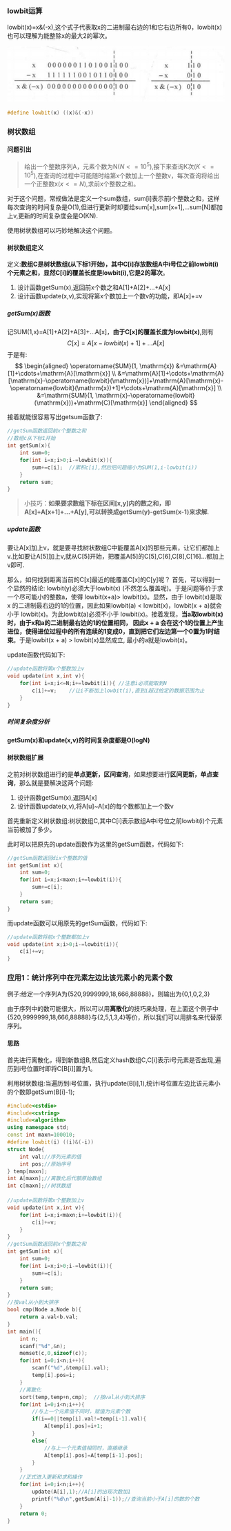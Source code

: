 ### lowbit运算

lowbit(x)=x&(-x),这个式子代表取x的二进制最右边的1和它右边所有0，lowbit(x)也可以理解为能整除x的最大2的幂次。

![avatar](../../image/leetcode_树状数组_lowbit.jpg)

```c++
#define lowbit(x) ((x)&(-x))
```

### 树状数组

#### 问题引出

>给出一个整数序列A，元素个数为N($N<=10^5$),接下来查询K次($K<=10^5$),在查询的过程中可能随时给第x个数加上一个整数v，每次查询将给出一个正整数x($x<=N$),求前x个整数之和。

对于这个问题，常规做法是定义一个sum数组，sum[i]表示前i个整数之和，这样每次查询的时间复杂是O(1),但进行更新时却要给sum[x],sum[x+1],...sum[N]都加上v,更新的时间复杂度会是O(KN).

使用树状数组可以巧妙地解决这个问题。

#### 树状数组定义

定义:**数组C是树状数组(从下标1开始)，其中C[i]存放数组A中i号位之前lowbit(i)个元素之和，显然C[i]的覆盖长度是lowbit(i),它是2的幂次**。

1. 设计函数getSum(x),返回前x个数之和A[1]+A[2]+...+A[x]
2. 设计函数update(x,v),实现将第x个数加上一个数v的功能，即A[x]+=v

##### getSum(x)函数

记SUM(1,x)=A[1]+A[2]+A[3]+...A[x]，**由于C[x]的覆盖长度为lowbit(x)**,则有
$$C[x]=A[x-lowbit(x)+1]+...A[x]$$
于是有:
$$
\begin{aligned}
\operatorname{SUM}(1, \mathrm{x}) &=\mathrm{A}[1]+\cdots+\mathrm{A}[\mathrm{x}] \\
&=\mathrm{A}[1]+\cdots+\mathrm{A}[\mathrm{x}-\operatorname{lowbit}(\mathrm{x})]+\mathrm{A}[\mathrm{x}-\operatorname{lowbit}(\mathrm{x})+1]+\cdots+\mathrm{A}[\mathrm{x}] \\
&=\mathrm{SUM}(1, \mathrm{x}-\operatorname{lowbit}(\mathrm{x}))+\mathrm{C}[\mathrm{x}]
\end{aligned}
$$

接着就能很容易写出getsum函数了:
```c++
//getSum函数返回前x个整数之和
//数组c从下标1开始
int getSum(x){
    int sum=0;
    for(int i=x;i>0;i-=lowbit(x)){
        sum+=c[i];  //累积c[i],然后把问题缩小为SUM(1,i-lowbit(i))
    }
    return sum;
}
```

>小技巧：**如果要求数组下标在区间[x,y]内的数之和，即A[x]+A[x+1]+...+A[y],可以转换成getSum(y)-getSum(x-1)来求解**.

##### update函数

要让A[x]加上v，就是要寻找树状数组C中能覆盖A[x]的那些元素，让它们都加上v.比如要让A[5]加上v,就从C[5]开始，把覆盖A[5]的C[5],C[6],C[8],C[16]...都加上v即可.

那么，如何找到距离当前的C[x]最近的能覆盖C[x]的C[y]呢？ 首先，可以得到一个显然的结论: lowbit(y)必须大于lowbit(x) (不然怎么覆盖呢)。于是问题等价于求一个尽可能小的整数a，使得 lowbit(x+a)> lowbit(x)。显然，由于 lowbit(x)是取 x 的二进制最右边的1的位置，因此如果lowbit(a) < lowbit(x)，lowbit(x + a)就会小于 lowbit(x)。为此lowbit(a)必须不小于 lowbit(x)。接着发现，**当a取lowbit(x)时，由于x和a的二进制最右边的1的位置相同， 因此x + a 会在这个1的位置上产生进位，使得进位过程中的所有连续的1变成0，直到把它们左边第一个0置为1时结束**。于是lowbit(x + a) > lowbit(x)显然成立, 最小的a就是lowbit(x)。

update函数代码如下:
```c++
//update函数将第x个整数加上v
void update(int x,int v){
    for(int i=x;i<=N;i+=lowbit(i)){ //注意i必须能取到N
        c[i]+=v;    //让i不断加上lowbit(i),直到i超过给定的数据范围为止
    }
}
```

##### 时间复杂度分析

**getSum(x)和update(x,v)的时间复杂度都是O(logN)**

#### 树状数组扩展

之前对树状数组进行的是**单点更新，区间查询**，如果想要进行**区间更新，单点查询**，那么就是要解决这两个问题:
1. 设计函数getSum(x),返回A[x]
2. 设计函数update(x,v),将A[u]~A[x]的每个数都加上一个数v

首先重新定义树状数组:树状数组C,其中C[i]表示数组A中i号位之前lowbit(i)个元素当前被加了多少。

此时可以把原先的update函数作为这里的getSum函数，代码如下:
```c++
//getSum函数返回dix个整数的值
int getSum(int x){
    int sum=0;
    for(int i=x;i<maxn;i+=lowbit(i)){
        sum+=c[i];
    }
    return sum;
}
```
而update函数可以用原先的getSum函数，代码如下:
```c++
//update函数将前x个整数都加上v
void update(int x;i>0;i-=lowbit(i)){
    c[i]+=v;
}
```

### 应用1：统计序列中在元素左边比该元素小的元素个数

例子:给定一个序列A为{520,9999999,18,666,88888}，则输出为{0,1,0,2,3}

由于序列中的数可能很大，所以可以用**离散化**的技巧来处理，在上面这个例子中{520,9999999,18,666,88888}与{2,5,1,3,4}等价，所以我们可以用排名来代替原序列。

#### 思路

首先进行离散化，得到新数组B,然后定义hash数组C,C[i]表示i号元素是否出现,遍历到i号位置时即将C[B[i]]置为1。

利用树状数组:当遍历到i号位置，执行update(B[i],1),统计i号位置左边比该元素小的个数即getSum(B[i]-1);

```c++
#include<cstdio>
#include<cstring>
#include<algorithm>
using namespace std;
const int maxn=100010;
#define lowbit(i) ((i)&(-i))
struct Node{
    int val://序列元素的值
    int pos;//原始序号
} temp[maxn];
int A[maxn];//离散化后代额原始数组
int c[maxn];//树状数组

//update函数将第x个整数加上v
void update(int x,int v){
    for(int i=x;i<maxn;i+=lowbit(i)){
        c[i]+=v;
    }
}
//getSum函数返回前x个整数之和
int getSum(int x){
    int sum=0;
    for(int i=x;i>0;i-=lowbit(i)){
        sum+=c[i];
    }
    return sum;
}
//按val从小到大排序
bool cmp(Node a,Node b){
    return a.val<b.val;
}
int main(){
    int n;
    scanf("%d",&n);
    memset(c,0,sizeof(c));
    for(int i=0;i<n;i++){
        scanf("%d",&temp[i].val);
        temp[i].pos=i;
    }
    //离散化
    sort(temp,temp+n,cmp);  //按val从小到大排序
    for(int i=0;i<n;i++){
        //与上一个元素值不同时，赋值为元素个数
        if(i==0||temp[i].val!=temp[i-1].val){
            A[temp[i].pos]=i+1;
        }
        else{
            //与上一个元素值相同时，直接继承
            A[temp[i].pos]=A[temp[i-1].pos];
        }
    }
    //正式进入更新和求和操作
    for(int i=0;i<n;i++){
        update(A[i],1);//A[i]的出现次数加1
        printf("%d\n",getSum(A[i]-1));//查询当前小于A[i]的数的个数
    }
    return 0;
}
```
